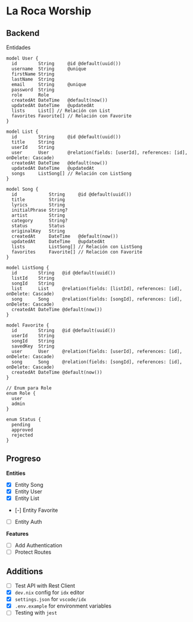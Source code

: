 # La Roca Worship

## Backend

Entidades

```prisma
model User {
  id        String     @id @default(uuid())
  username  String     @unique
  firstName String
  lastName  String
  email     String     @unique
  password  String
  role      Role
  createdAt DateTime   @default(now())
  updatedAt DateTime   @updatedAt
  lists     List[] // Relación con List
  favorites Favorite[] // Relación con Favorite
}

model List {
  id        String     @id @default(uuid())
  title     String
  userId    String
  user      User       @relation(fields: [userId], references: [id], onDelete: Cascade)
  createdAt DateTime   @default(now())
  updatedAt DateTime   @updatedAt
  songs     ListSong[] // Relación con ListSong
}

model Song {
  id            String     @id @default(uuid())
  title         String
  lyrics        String
  initialPhrase String?
  artist        String
  category      String?
  status        Status
  originalKey   String
  createdAt     DateTime   @default(now())
  updatedAt     DateTime   @updatedAt
  lists         ListSong[] // Relación con ListSong
  favorites     Favorite[] // Relación con Favorite
}

model ListSong {
  id        String   @id @default(uuid())
  listId    String
  songId    String
  list      List     @relation(fields: [listId], references: [id], onDelete: Cascade)
  song      Song     @relation(fields: [songId], references: [id], onDelete: Cascade)
  createdAt DateTime @default(now())
}

model Favorite {
  id        String   @id @default(uuid())
  userId    String
  songId    String
  savedKey  String
  user      User     @relation(fields: [userId], references: [id], onDelete: Cascade)
  song      Song     @relation(fields: [songId], references: [id], onDelete: Cascade)
  createdAt DateTime @default(now())
}

// Enum para Role
enum Role {
  user
  admin
}

enum Status {
  pending
  approved
  rejected
}
```

## Progreso

**Entities**

- [x] Entity Song
- [x] Entity User
- [x] Entity List
- [-] Entity Favorite
- [ ] Entity Auth

**Features**

- [ ] Add Authentication
- [ ] Protect Routes

## Additions

- [ ] Test API with Rest Client
- [x] `dev.nix` config for `idx` editor
- [x] `settings.json` for `vscode/idx`
- [x] `.env.example` for environment variables
- [ ] Testing with `jest`